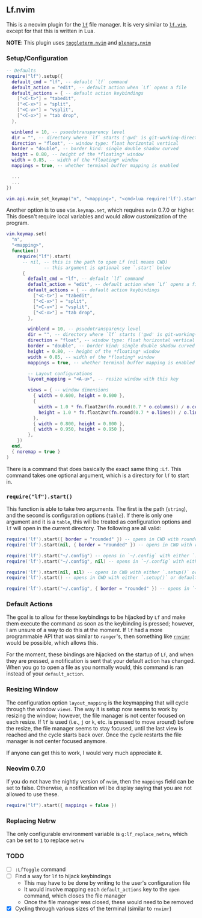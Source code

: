 ## Lf.nvim

This is a neovim plugin for the [`lf`](https://github.com/gokcehan/lf) file manager.
It is very similar to [`lf.vim`](https://github.com/ptzz/lf.vim), except for that this is written in Lua.

**NOTE**: This plugin uses [`toggleterm.nvim`](https://github.com/akinsho/toggleterm.nvim) and [`plenary.nvim`](https://github.com/nvim-lua/plenary.nvim)

### Setup/Configuration

```lua
-- Defaults
require("lf").setup({
  default_cmd = "lf", -- default `lf` command
  default_action = "edit", -- default action when `Lf` opens a file
  default_actions = { -- default action keybindings
    ["<C-t>"] = "tabedit",
    ["<C-x>"] = "split",
    ["<C-v>"] = "vsplit",
    ["<C-o>"] = "tab drop",
  },

  winblend = 10, -- psuedotransparency level
  dir = "", -- directory where `lf` starts ('gwd' is git-working-directory)
  direction = "float", -- window type: float horizontal vertical
  border = "double", -- border kind: single double shadow curved
  height = 0.80, -- height of the *floating* window
  width = 0.85, -- width of the *floating* window
  mappings = true, -- whether terminal buffer mapping is enabled

  ...
  ...
})

vim.api.nvim_set_keymap("n", "<mapping>", "<cmd>lua require('lf').start()", { noremap = true })
```

Another option is to use `vim.keymap.set`, which requires `nvim` 0.7.0 or higher. This doesn't require local
variables and would allow customization of the program.

```lua
vim.keymap.set(
  "n",
  "<mapping>",
  function()
    require("lf").start(
      -- nil, -- this is the path to open Lf (nil means CWD)
              -- this argument is optional see `.start` below
      {
        default_cmd = "lf", -- default `lf` command
        default_action = "edit", -- default action when `Lf` opens a file
        default_actions = { -- default action keybindings
          ["<C-t>"] = "tabedit",
          ["<C-x>"] = "split",
          ["<C-v>"] = "vsplit",
          ["<C-o>"] = "tab drop",
        },

        winblend = 10, -- psuedotransparency level
        dir = "", -- directory where `lf` starts ('gwd' is git-working-directory)
        direction = "float", -- window type: float horizontal vertical
        border = "double", -- border kind: single double shadow curved
        height = 0.80, -- height of the *floating* window
        width = 0.85, -- width of the *floating* window
        mappings = true, -- whether terminal buffer mapping is enabled

        -- Layout configurations
        layout_mapping = "<A-u>", -- resize window with this key

        views = { -- window dimensions
          { width = 0.600, height = 0.600 },
          {
            width = 1.0 * fn.float2nr(fn.round(0.7 * o.columns)) / o.columns,
            height = 1.0 * fn.float2nr(fn.round(0.7 * o.lines)) / o.lines,
          },
          { width = 0.800, height = 0.800 },
          { width = 0.950, height = 0.950 },
        },
    })
  end,
  { noremap = true }
)
```

There is a command that does basically the exact same thing `:Lf`. This command takes one optional argument,
which is a directory for `lf` to start in.

### `require("lf").start()`
This function is able to take two arguments. The first is the path (`string`), and the second is configuration
options (`table`). If there is only one argument and it is a `table`, this will be treated as configuration
options and `lf` will open in the current directory. The following are all valid:

```lua
require('lf').start({ border = "rounded" }) -- opens in CWD with rounded borders
require('lf').start(nil, { border = "rounded" }) -- opens in CWD with rounded borders

require('lf').start("~/.config") -- opens in `~/.config` with either `.setup()` or default options
require('lf').start("~/.config", nil) -- opens in `~/.config` with either `.setup()` or default options

require('lf').start(nil, nil) -- opens in CWD with either `.setup()` or default options
require('lf').start() -- opens in CWD with either `.setup()` or default options

require('lf').start("~/.config", { border = "rounded" }) -- opens in `~/.config` with rounded borders
```

### Default Actions
The goal is to allow for these keybindings to be hijacked by `Lf` and make them execute the command
as soon as the keybinding is pressed; however, I am unsure of a way to do this at the moment. If `lf` had a more
programmable API that was similar to `ranger`'s, then something like [`rnvimr`](https://github.com/kevinhwang91/rnvimr)
would be possible, which allows this.

For the moment, these bindings are hijacked on the startup of `Lf`, and when they are pressed, a notification is sent
that your default action has changed. When you go to open a file as you normally would, this command is ran instead
of your `default_action`.

### Resizing Window
The configuration option `layout_mapping` is the keymapping that will cycle through the window `views`.
The way it is setup now seems to work by resizing the window; however, the file manager is not center focused on each resize.
If `lf` is used (i.e., `j` or `k`, etc. is pressed to move around) before the resize, the file manager seems to stay focused,
until the last view is reached and the cycle starts back over. Once the cycle restarts the file manager is not center
focused anymore.

If anyone can get this to work, I would very much appreciate it.

### Neovim 0.7.0
If you do not have the nightly version of `nvim`, then the `mappings` field can be set to false.
Otherwise, a notification will be display saying that you are not allowed to use these.

```lua
require("lf").start({ mappings = false })
```

### Replacing Netrw
The only configurable environment variable is `g:lf_replace_netrw`, which can be set to `1` to replace `netrw`

### TODO
- [ ] `:LfToggle` command
- [ ] Find a way for `lf` to hijack keybindings
  - This may have to be done by writing to the user's configuration file
  - It would involve mapping each `default_actions` key to the `open` command, which closes the file manager
  - Once the file manager was closed, these would need to be removed
- [x] Cycling through various sizes of the terminal (similar to `rnvimr`)
